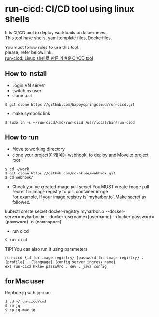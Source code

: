 # run-cicd: CI/CD tool using linux shells

It is CI/CD tool to deploy workloads on kubernetes.   
This tool have shells, yaml template files, Dockerfiles.      
   
You must follow rules to use this tool.  
please, refer below link.    
[run-cicd: Linux shell로 만든 가벼운 CI/CD tool](https://happycloud-lee.tistory.com/195)

## How to install
- Login VM server  
- switch os user 
- clone tool
```
$ git clone https://github.com/happyspringcloud/run-cicd.git 
```
- make symbolic link
```
$ sudo ln -s ~/run-cicd/cmd/run-cicd /usr/local/bin/run-cicd
```

## How to run
- Move to working directory
- clone your project(아래 예는 webhook) to deploy and Move to project root 
```
$ cd ~/work
$ git clone https://github.com/sc-hklee/webhook.git
$ cd webhook/
```
- Check you've created image pull secret
You MUST create image pull secret for image registry to pull container image  
For example, If your image registry is 'myharbor.io', Make secret as followed.   
   
kubectl create secret docker-registry myharbor.io --docker-server=myharbor.io --docker-username={username} --docker-password={password} -n {namespace}    

- run cicd
```
$ run-cicd
```
TIP) You can also run it using parameters
```
run-cicd {id for image registry} {password for image registry} . {profile} . {language} {config server ingress name} 
ex) run-cicd hklee passw0rd . dev . java config 
```

## for Mac user
Replace jq with jq-mac
```
$ cd ~/run-cicd/cmd
$ rm jq
$ cp jq-mac jq
```


